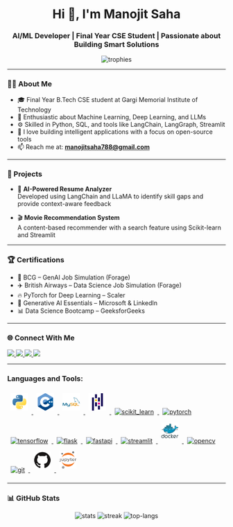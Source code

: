 <h1 align="center">Hi 👋, I'm Manojit Saha</h1>
<h3 align="center">AI/ML Developer | Final Year CSE Student | Passionate about Building Smart Solutions</h3>

<p align="center">
  <img src="https://github-profile-trophy.vercel.app/?username=manojit2943p&theme=gruvbox&margin-w=15&margin-h=15" alt="trophies" />
</p>

---

### 🧑‍💻 About Me

- 🎓 Final Year B.Tech CSE student at Gargi Memorial Institute of Technology  
- 🧠 Enthusiastic about Machine Learning, Deep Learning, and LLMs  
- ⚙️ Skilled in Python, SQL, and tools like LangChain, LangGraph, Streamlit  
- 🧰 I love building intelligent applications with a focus on open-source tools  
- 📫 Reach me at: **manojitsaha788@gmail.com**

---

### 💼 Projects

- 🎯 **AI-Powered Resume Analyzer**  
  Developed using LangChain and LLaMA to identify skill gaps and provide context-aware feedback  

- 🎬 **Movie Recommendation System**  
  A content-based recommender with a search feature using Scikit-learn and Streamlit  

---

### 🏆 Certifications

- 💼 BCG – GenAI Job Simulation (Forage)  
- ✈️ British Airways – Data Science Job Simulation (Forage)  
- 🔥 PyTorch for Deep Learning – Scaler  
- 🤖 Generative AI Essentials – Microsoft & LinkedIn  
- 📊 Data Science Bootcamp – GeeksforGeeks  

---

### 🌐 Connect With Me

<p align="left">
  <a href="https://www.linkedin.com/in/manojit-saha" target="_blank">
    <img src="https://raw.githubusercontent.com/rahuldkjain/github-profile-readme-generator/master/src/images/icons/Social/linked-in-alt.svg" width="30" />
  </a>
  <a href="https://www.kaggle.com/manojit2943p" target="_blank">
    <img src="https://raw.githubusercontent.com/rahuldkjain/github-profile-readme-generator/master/src/images/icons/Social/kaggle.svg" width="30" />
  </a>
  <a href="https://leetcode.com/u/manojitsaha788/" target="_blank">
    <img src="https://raw.githubusercontent.com/rahuldkjain/github-profile-readme-generator/master/src/images/icons/Social/leet-code.svg" width="30" />
  </a>
  <a href="https://www.geeksforgeeks.org/user/manojits8z5o/" target="_blank">
    <img src="https://raw.githubusercontent.com/rahuldkjain/github-profile-readme-generator/master/src/images/icons/Social/geeks-for-geeks.svg" width="30" />
  </a>
</p>

---

<h3 align="left">Languages and Tools:</h3>

<p align="left">
  <a href="https://www.python.org" target="_blank">
    <img src="https://raw.githubusercontent.com/devicons/devicon/master/icons/python/python-original.svg" 
         alt="python" width="40" height="40" style="margin: 8px; border: none;" />
  </a>
  <a href="https://www.cplusplus.com/" target="_blank">
    <img src="https://raw.githubusercontent.com/devicons/devicon/master/icons/cplusplus/cplusplus-original.svg" 
         alt="cplusplus" width="40" height="40" style="margin: 8px; border: none;" />
  </a>
  <a href="https://www.mysql.com/" target="_blank">
    <img src="https://raw.githubusercontent.com/devicons/devicon/master/icons/mysql/mysql-original-wordmark.svg" 
         alt="mysql" width="40" height="40" style="margin: 8px; border: none;" />
  </a>
  <a href="https://pandas.pydata.org/" target="_blank">
    <img src="https://raw.githubusercontent.com/devicons/devicon/master/icons/pandas/pandas-original.svg" 
         alt="pandas" width="40" height="40" style="margin: 8px; border: none;" />
  </a>
  <a href="https://scikit-learn.org/" target="_blank">
    <img src="https://upload.wikimedia.org/wikipedia/commons/0/05/Scikit_learn_logo_small.svg" 
         alt="scikit_learn" width="40" height="40" style="margin: 8px; border: none;" />
  </a>
  <a href="https://pytorch.org/" target="_blank">
    <img src="https://www.vectorlogo.zone/logos/pytorch/pytorch-icon.svg" 
         alt="pytorch" width="40" height="40" style="margin: 8px; border: none;" />
  </a>
  <a href="https://www.tensorflow.org" target="_blank">
    <img src="https://www.vectorlogo.zone/logos/tensorflow/tensorflow-icon.svg" 
         alt="tensorflow" width="40" height="40" style="margin: 8px; border: none;" />
  </a>
  <a href="https://flask.palletsprojects.com/" target="_blank">
    <img src="https://www.vectorlogo.zone/logos/pocoo_flask/pocoo_flask-icon.svg" 
         alt="flask" width="40" height="40" style="margin: 8px; border: none;" />
  </a>
  <a href="https://fastapi.tiangolo.com/" target="_blank">
    <img src="https://cdn.worldvectorlogo.com/logos/fastapi.svg" 
         alt="fastapi" width="40" height="40" style="margin: 8px; border: none;" />
  </a>
  <a href="https://streamlit.io/" target="_blank">
    <img src="https://streamlit.io/images/brand/streamlit-logo-primary-colormark-darktext.png" 
         alt="streamlit" width="100" height="40" style="margin: 8px; border: none;" />
  </a>
  <a href="https://www.docker.com/" target="_blank">
    <img src="https://raw.githubusercontent.com/devicons/devicon/master/icons/docker/docker-original-wordmark.svg" 
         alt="docker" width="40" height="40" style="margin: 8px; border: none;" />
  </a>
  <a href="https://opencv.org/" target="_blank">
    <img src="https://www.vectorlogo.zone/logos/opencv/opencv-icon.svg" 
         alt="opencv" width="40" height="40" style="margin: 8px; border: none;" />
  </a>
  <a href="https://git-scm.com/" target="_blank">
    <img src="https://www.vectorlogo.zone/logos/git-scm/git-scm-icon.svg" 
         alt="git" width="40" height="40" style="margin: 8px; border: none;" />
  </a>
  <a href="https://github.com/" target="_blank">
    <img src="https://raw.githubusercontent.com/devicons/devicon/master/icons/github/github-original.svg" 
         alt="github" width="40" height="40" style="margin: 8px; border: none;" />
  </a>
  <a href="https://jupyter.org/" target="_blank">
    <img src="https://raw.githubusercontent.com/devicons/devicon/master/icons/jupyter/jupyter-original-wordmark.svg" 
         alt="jupyter" width="40" height="40" style="margin: 8px; border: none;" />
  </a>
</p>

---

### 📊 GitHub Stats

<p align="center">
  <img src="https://github-readme-stats.vercel.app/api?username=manojit2943p&show_icons=true&theme=tokyonight" alt="stats" />
  <img src="https://github-readme-streak-stats.herokuapp.com/?user=manojit2943p&theme=tokyonight" alt="streak" />
  <img src="https://github-readme-stats.vercel.app/api/top-langs?username=manojit2943p&layout=compact&theme=tokyonight" alt="top-langs" />
</p>
